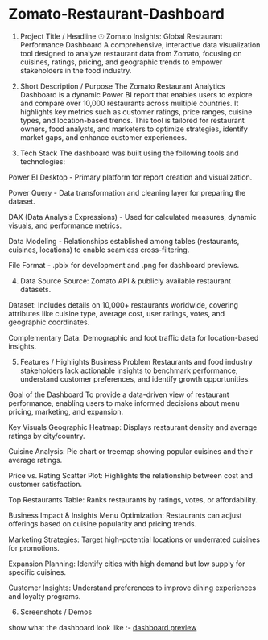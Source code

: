 # Zomato-Restaurant-Dashboard
1. Project Title / Headline
☉ Zomato Insights: Global Restaurant Performance Dashboard
A comprehensive, interactive data visualization tool designed to analyze restaurant data from Zomato, focusing on cuisines, ratings, pricing, and geographic trends to empower stakeholders in the food industry.

2. Short Description / Purpose
The Zomato Restaurant Analytics Dashboard is a dynamic Power BI report that enables users to explore and compare over 10,000 restaurants across multiple countries. It highlights key metrics such as customer ratings, price ranges, cuisine types, and location-based trends. This tool is tailored for restaurant owners, food analysts, and marketers to optimize strategies, identify market gaps, and enhance customer experiences.

3. Tech Stack
The dashboard was built using the following tools and technologies:

Power BI Desktop - Primary platform for report creation and visualization.

Power Query - Data transformation and cleaning layer for preparing the dataset.

DAX (Data Analysis Expressions) - Used for calculated measures, dynamic visuals, and performance metrics.

Data Modeling - Relationships established among tables (restaurants, cuisines, locations) to enable seamless cross-filtering.

File Format - .pbix for development and .png for dashboard previews.

4. Data Source
Source: Zomato API & publicly available restaurant datasets.

Dataset: Includes details on 10,000+ restaurants worldwide, covering attributes like cuisine type, average cost, user ratings, votes, and geographic coordinates.

Complementary Data: Demographic and foot traffic data for location-based insights.

5. Features / Highlights
Business Problem
Restaurants and food industry stakeholders lack actionable insights to benchmark performance, understand customer preferences, and identify growth opportunities.

Goal of the Dashboard
To provide a data-driven view of restaurant performance, enabling users to make informed decisions about menu pricing, marketing, and expansion.

Key Visuals
Geographic Heatmap: Displays restaurant density and average ratings by city/country.

Cuisine Analysis: Pie chart or treemap showing popular cuisines and their average ratings.

Price vs. Rating Scatter Plot: Highlights the relationship between cost and customer satisfaction.

Top Restaurants Table: Ranks restaurants by ratings, votes, or affordability.

Business Impact & Insights
Menu Optimization: Restaurants can adjust offerings based on cuisine popularity and pricing trends.

Marketing Strategies: Target high-potential locations or underrated cuisines for promotions.

Expansion Planning: Identify cities with high demand but low supply for specific cuisines.

Customer Insights: Understand preferences to improve dining experiences and loyalty programs.

6. Screenshots / Demos

 show what the dashboard look like :- [dashboard preview](https://github.com/Vipin2197/Zomato-Restaurant-Dashboard/blob/main/Zomato%20Restaurant%20Dashboard.png)
